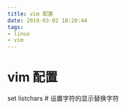 ```yaml
---
title: vim 配置
date: 2019-03-02 18:20:44
tags:
- linux
- vim 
---
```


<!-- more -->

# vim 配置

set listchars # 设置字符的显示替换字符

